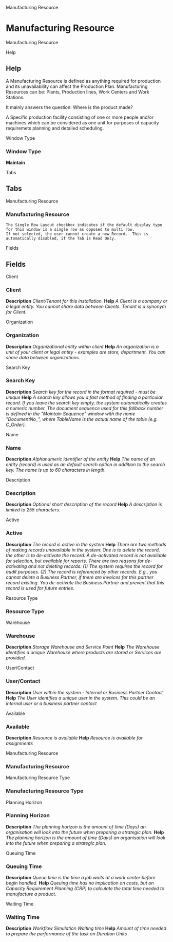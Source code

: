 
Manufacturing Resource
# Manufacturing Resource


Manufacturing Resource

Help
## Help

A Manufacturing Resource is defined as anything required for production and its unavailability can affect the Production Plan. Manufacturing Resources can be: Plants, Production lines, Work Centers and Work Stations.

It mainly answers the question: Where is the product made?

A Specific production facility consisting of one or more people and/or machines which can be considered as one unit for purposes of capacity requiremets planning and detailed scheduling.

Window Type
### Window Type

**Maintain**


Tabs
## Tabs


Manufacturing Resource
### Manufacturing Resource


```
The Single Row Layout checkbox indicates if the default display type for this window is a single row as opposed to multi row.
If not selected, the user cannot create a new Record.  This is automatically disabled, if the Tab is Read Only.
```
Fields
## Fields


Client
### Client

**Description**
 *Client/Tenant for this installation.*
**Help**
 *A Client is a company or a legal entity. You cannot share data between Clients. Tenant is a synonym for Client.*

Organization
### Organization

**Description**
 *Organizational entity within client*
**Help**
 *An organization is a unit of your client or legal entity - examples are store, department. You can share data between organizations.*

Search Key
### Search Key

**Description**
 *Search key for the record in the format required - must be unique*
**Help**
 *A search key allows you a fast method of finding a particular record.
If you leave the search key empty, the system automatically creates a numeric number.  The document sequence used for this fallback number is defined in the "Maintain Sequence" window with the name "DocumentNo_<TableName>", where TableName is the actual name of the table (e.g. C_Order).*

Name
### Name

**Description**
 *Alphanumeric identifier of the entity*
**Help**
 *The name of an entity (record) is used as an default search option in addition to the search key. The name is up to 60 characters in length.*

Description
### Description

**Description**
 *Optional short description of the record*
**Help**
 *A description is limited to 255 characters.*

Active
### Active

**Description**
 *The record is active in the system*
**Help**
 *There are two methods of making records unavailable in the system: One is to delete the record, the other is to de-activate the record. A de-activated record is not available for selection, but available for reports.
There are two reasons for de-activating and not deleting records:
(1) The system requires the record for audit purposes.
(2) The record is referenced by other records. E.g., you cannot delete a Business Partner, if there are invoices for this partner record existing. You de-activate the Business Partner and prevent that this record is used for future entries.*

Resource Type
### Resource Type


Warehouse
### Warehouse

**Description**
 *Storage Warehouse and Service Point*
**Help**
 *The Warehouse identifies a unique Warehouse where products are stored or Services are provided.*

User/Contact
### User/Contact

**Description**
 *User within the system - Internal or Business Partner Contact*
**Help**
 *The User identifies a unique user in the system. This could be an internal user or a business partner contact*

Available
### Available

**Description**
 *Resource is available*
**Help**
 *Resource is available for assignments*

Manufacturing Resource
### Manufacturing Resource


Manufacturing Resource Type
### Manufacturing Resource Type


Planning Horizon
### Planning Horizon

**Description**
 *The planning horizon is the amount of time (Days) an organisation will look into the future when preparing a strategic plan.*
**Help**
 *The planning horizon is the amount of time (Days) an organisation will look into the future when preparing a strategic plan.*

Queuing Time
### Queuing Time

**Description**
 *Queue time is the time a job waits at a work center before begin handled.*
**Help**
 *Queuing time has no implication on costs, but on Capacity Requirement Planning (CRP) to calculate the total time needed to manufacture a product.*

Waiting Time
### Waiting Time

**Description**
 *Workflow Simulation Waiting time*
**Help**
 *Amount of time needed to prepare the performance of the task on Duration Units*
